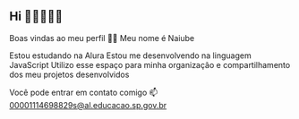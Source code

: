 ## Hi 🤞🤞🤞😊😊

Boas vindas ao meu perfil 🤍🤍
Meu nome é Naiube

Estou estudando na Alura
Estou me desenvolvendo na linguagem JavaScript
Utilizo esse espaço para minha organização e compartilhamento dos meu projetos desenvolvidos

Você pode entrar em contato comigo 📫
00001114698829s@al.educacao.sp.gov.br
